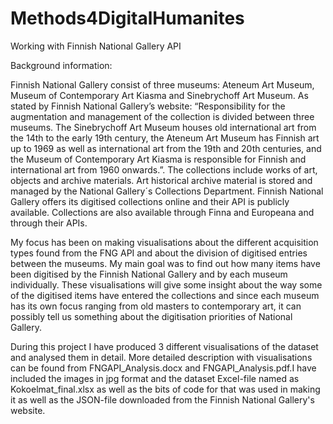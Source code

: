 # Methods4DigitalHumanites
Working with Finnish National Gallery API

Background information:

Finnish National Gallery consist of three museums: Ateneum Art Museum, Museum of Contemporary Art Kiasma and Sinebrychoff Art Museum.
As stated by Finnish National Gallery’s website: “Responsibility for the augmentation and management of the collection is divided between 
three museums. The Sinebrychoff Art Museum houses old international art from the 14th to the early 19th century, the Ateneum Art Museum 
has Finnish art up to 1969 as well as international art from the 19th and 20th centuries, and the Museum of Contemporary Art Kiasma is 
responsible for Finnish and international art from 1960 onwards.”. The collections include works of art, objects and archive materials.
Art historical archive material is stored and managed by the National Gallery´s Collections Department. Finnish National Gallery offers 
its digitised collections online and their API is publicly available. Collections are also available through Finna and Europeana and 
through their APIs.

My focus has been on making visualisations about the different acquisition types found from the FNG API and about the division of digitised
entries between the museums. My main goal was to find out how many items have been digitised by the Finnish National Gallery and by each 
museum individually. These visualisations will give some insight about the way some of the digitised items have entered the collections and
since each museum has its own focus ranging from old masters to contemporary art, it can possibly tell us something about the digitisation 
priorities of National Gallery.

During this project I have produced 3 different visualisations of the dataset and analysed them in detail. More detailed description with
visualisations can be found from FNGAPI_Analysis.docx and FNGAPI_Analysis.pdf.I have included the images in jpg format and the dataset 
Excel-file named as Kokoelmat_final.xlsx as well as the bits of code for that was used in making it as well as the JSON-file downloaded
from the Finnish National Gallery's website.


